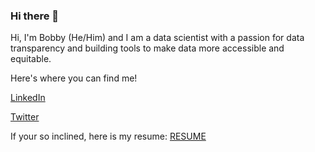 ### Hi there 👋
Hi, I'm Bobby (He/Him) and I am a data scientist with a passion for data transparency and building tools to make data more accessible and equitable. 

Here's where you can find me!

[LinkedIn](https://www.linkedin.com/in/robert-briksza/)

[Twitter](https://twitter.com/bobbyBri)

If your so inclined, here is my resume:
[RESUME](https://docs.google.com/document/d/1hDmTA7U98VNOooRfa7fObJngSUQbQEAKwinqNr94NuU/edit?usp=sharing)
